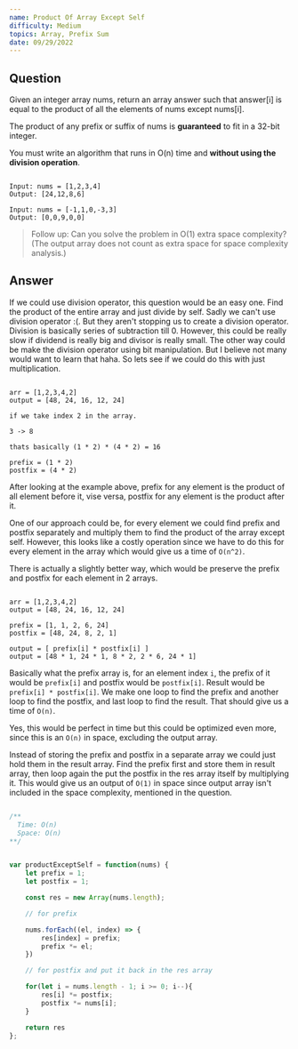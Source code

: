 ```yaml
---
name: Product Of Array Except Self
difficulty: Medium
topics: Array, Prefix Sum
date: 09/29/2022
---
```


## Question

Given an integer array nums, return an array answer such that answer[i] is equal to the product of all the elements of nums except nums[i].

The product of any prefix or suffix of nums is **guaranteed** to fit in a 32-bit integer.

You must write an algorithm that runs in O(n) time and **without using the division operation**.

```txt:example showLineNumbers

Input: nums = [1,2,3,4]
Output: [24,12,8,6]

Input: nums = [-1,1,0,-3,3]
Output: [0,0,9,0,0]

```

> Follow up: Can you solve the problem in O(1) extra space complexity? (The output array does not count as extra space for space complexity analysis.)

## Answer

If we could use division operator, this question would be an easy one. Find the product of the entire array and just divide by self. Sadly we can't use division operator :(.
But they aren't stopping us to create a division operator. Division is basically series of subtraction till 0.
However, this could be really slow if dividend is really big and divisor is really small.
The other way could be make the division operator using bit manipulation. But I believe not many would want to learn that haha.
So lets see if we could do this with just multiplication.

```txt:explanation showLineNumbers

arr = [1,2,3,4,2]
output = [48, 24, 16, 12, 24]

if we take index 2 in the array.

3 -> 8

thats basically (1 * 2) * (4 * 2) = 16

prefix = (1 * 2)
postfix = (4 * 2)

```

After looking at the example above, prefix for any element is the product of all element before it, vise versa, postfix for any element is the product after it.

One of our approach could be, for every element we could find prefix and postfix separately and multiply them to find the product of the array except self.
However, this looks like a costly operation since we have to do this for every element in the array which would give us a time of `O(n^2)`.

There is actually a slightly better way, which would be preserve the prefix and postfix for each element in 2 arrays.

```txt:explanation showLineNumbers

arr = [1,2,3,4,2]
output = [48, 24, 16, 12, 24]

prefix = [1, 1, 2, 6, 24]
postfix = [48, 24, 8, 2, 1]

output = [ prefix[i] * postfix[i] ]
output = [48 * 1, 24 * 1, 8 * 2, 2 * 6, 24 * 1]

```

Basically what the prefix array is, for an element index `i`, the prefix of it would be `prefix[i]` and postfix would be `postfix[i]`. Result would be `prefix[i] * postfix[i]`.
We make one loop to find the prefix and another loop to find the postfix, and last loop to find the result. That should give us a time of `O(n)`.

Yes, this would be perfect in time but this could be optimized even more, since this is an `O(n)` in space, excluding the output array.

Instead of storing the prefix and postfix in a separate array we could just hold them in the result array. Find the prefix first and store them in result array, then loop again the put the postfix in the res array itself by multiplying it.
This would give us an output of `O(1)` in space since output array isn't included in the space complexity, mentioned in the question.

```js:solution.js showLineNumbers

/**
  Time: O(n)
  Space: O(n)
**/


var productExceptSelf = function(nums) {
    let prefix = 1;
    let postfix = 1;

    const res = new Array(nums.length);

    // for prefix

    nums.forEach((el, index) => {
        res[index] = prefix;
        prefix *= el;
    })

    // for postfix and put it back in the res array

    for(let i = nums.length - 1; i >= 0; i--){
        res[i] *= postfix;
        postfix *= nums[i];
    }

    return res
};

```
